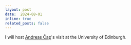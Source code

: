 ```yaml
---
layout: post
date:  2024-08-01
inline: true
related_posts: false
---
```


I will host [Andreas Čap](https://www.mat.univie.ac.at/~cap/)'s visit at the University of Edinburgh.   